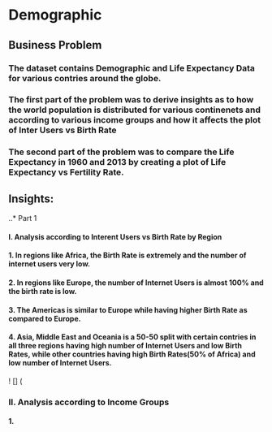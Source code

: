 # Demographic 

## Business Problem

### The dataset contains Demographic and Life Expectancy Data for various contries around the globe. 
### The first part of the problem was to derive insights as to how the world population is distributed for various continenets and according to various income groups and how it affects the plot of Inter Users vs Birth Rate
### The second part of the problem was to compare the Life Expectancy in 1960 and 2013 by creating a plot of Life Expectancy vs Fertility Rate.

## Insights:

..* Part 1
#### I. Analysis according to Interent Users vs Birth Rate by Region
#### 1. In regions like Africa, the Birth Rate is extremely and the number of internet users very low.
#### 2. In regions like Europe, the number of Internet Users is almost 100% and the birth rate is low.
#### 3. The Americas is similar to Europe while having higher Birth Rate as compared to Europe.
#### 4. Asia, Middle East and Oceania is a 50-50 split with certain contries in all three regions having high number of Internet Users and low Birth Rates, while other countries having high Birth Rates(50% of Africa) and low number of Internet Users.

! [] (

### II. Analysis according to Income Groups
#### 1. 

